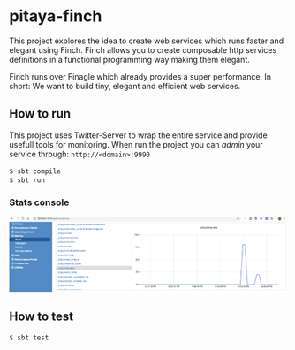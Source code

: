 # pitaya-finch

This project explores the idea to create web services which runs faster and elegant using Finch. Finch allows you to create composable http services definitions in a functional programming way making them elegant.

Finch runs over Finagle which already provides a super performance. In short: We want to build tiny, elegant and efficient web services.

## How to run
This project uses Twitter-Server to wrap the entire service and provide usefull tools for monitoring. When run the project you can _admin_ your service through: `http://<domain>:9990`
```shell
$ sbt compile
$ sbt run
```

### Stats console
![Requests metric](docs/img/stats.png)

## How to test
```shell
$ sbt test
```